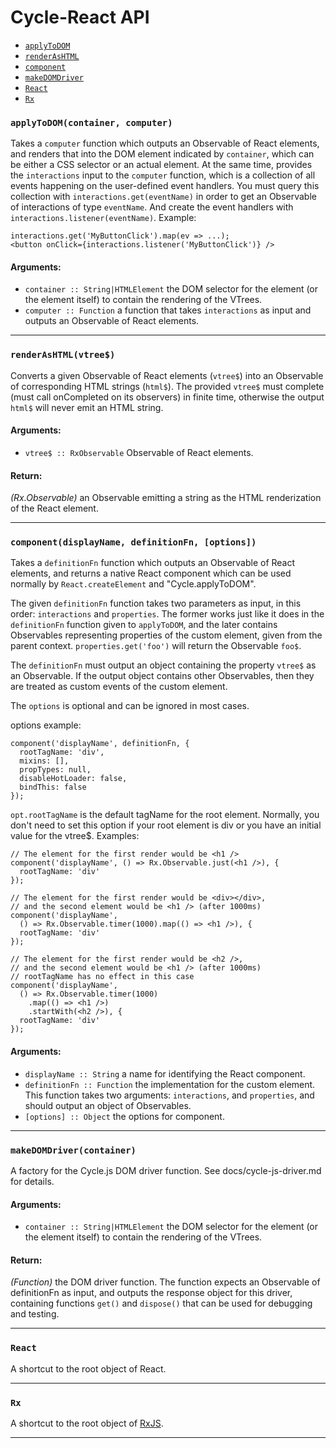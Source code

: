 # Cycle-React API

- [`applyToDOM`](#applyToDOM)
- [`renderAsHTML`](#renderAsHTML)
- [`component`](#component)
- [`makeDOMDriver`](#makeDOMDriver)
- [`React`](#React)
- [`Rx`](#Rx)

### <a id="applyToDOM"></a> `applyToDOM(container, computer)`

Takes a `computer` function which outputs an Observable of React
elements, and renders that into the DOM element indicated by `container`,
which can be either a CSS selector or an actual element. At the same time,
provides the `interactions` input to the `computer` function, which is a
collection of all events happening on the user-defined event handlers.
You must query this collection with
`interactions.get(eventName)` in order to get an Observable of
interactions of type `eventName`. And create the event handlers with
`interactions.listener(eventName)`.
Example:
```
interactions.get('MyButtonClick').map(ev => ...);
<button onClick={interactions.listener('MyButtonClick')} />
```

#### Arguments:

- `container :: String|HTMLElement` the DOM selector for the element (or the element itself) to contain the rendering of the VTrees.
- `computer :: Function` a function that takes `interactions` as input and outputs an Observable of React elements.

- - -

### <a id="renderAsHTML"></a> `renderAsHTML(vtree$)`

Converts a given Observable of React elements (`vtree$`) into an
Observable of corresponding HTML strings (`html$`). The provided `vtree$`
must complete (must call onCompleted on its observers) in finite time,
otherwise the output `html$` will never emit an HTML string.

#### Arguments:

- `vtree$ :: RxObservable` Observable of React elements.

#### Return:

*(Rx.Observable)* an Observable emitting a string as the HTML renderization of the React element.

- - -

### <a id="component"></a> `component(displayName, definitionFn, [options])`

Takes a `definitionFn` function which outputs an Observable of React
elements, and returns a native React component which can be used normally
by `React.createElement` and "Cycle.applyToDOM".

The given `definitionFn` function takes two parameters as input, in this order:
`interactions` and `properties`. The former works just like it does in the
`definitionFn` function given to `applyToDOM`, and the later contains
Observables representing properties of the custom element, given from the
parent context. `properties.get('foo')` will return the Observable `foo$`.

The `definitionFn` must output an object containing the property `vtree$`
as an Observable. If the output object contains other Observables, then
they are treated as custom events of the custom element.

The `options` is optional and can be ignored in most cases.

options example:

    component('displayName', definitionFn, {
      rootTagName: 'div',
      mixins: [],
      propTypes: null,
      disableHotLoader: false,
      bindThis: false
    });

`opt.rootTagName` is the default tagName for the root element.
Normally, you don't need to set this option if your root element is div or
you have an initial value for the vtree$. Examples:

    // The element for the first render would be <h1 />
    component('displayName', () => Rx.Observable.just(<h1 />), {
      rootTagName: 'div'
    });

    // The element for the first render would be <div></div>,
    // and the second element would be <h1 /> (after 1000ms)
    component('displayName',
      () => Rx.Observable.timer(1000).map(() => <h1 />), {
      rootTagName: 'div'
    });

    // The element for the first render would be <h2 />,
    // and the second element would be <h1 /> (after 1000ms)
    // rootTagName has no effect in this case
    component('displayName',
      () => Rx.Observable.timer(1000)
        .map(() => <h1 />)
        .startWith(<h2 />), {
      rootTagName: 'div'
    });

#### Arguments:

- `displayName :: String` a name for identifying the React component.
- `definitionFn :: Function` the implementation for the custom element. This function takes two arguments: `interactions`, and `properties`, and
should output an object of Observables.
- `[options] :: Object` the options for component.

- - -

### <a id="makeDOMDriver"></a> `makeDOMDriver(container)`

A factory for the Cycle.js DOM driver function. See docs/cycle-js-driver.md
for details.

#### Arguments:

- `container :: String|HTMLElement` the DOM selector for the element (or the element itself) to contain the rendering of the VTrees.

#### Return:

*(Function)* the DOM driver function. The function expects an Observable of definitionFn as input, and outputs the response object for this
driver, containing functions `get()` and `dispose()` that can be used for
debugging and testing.

- - -

### <a id="React"></a> `React`

A shortcut to the root object of React.

- - -

### <a id="Rx"></a> `Rx`

A shortcut to the root object of [RxJS](https://github.com/Reactive-Extensions/RxJS).

- - -
